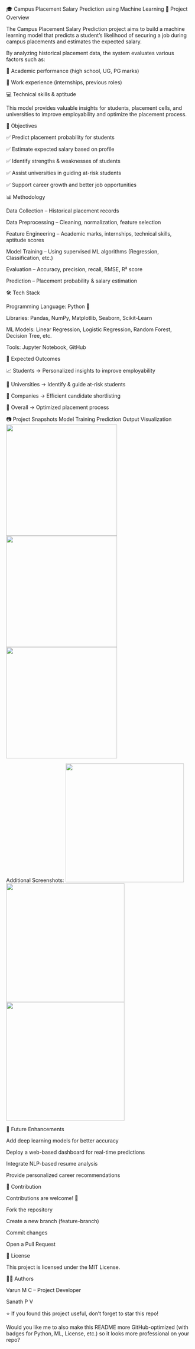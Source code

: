 🎓 Campus Placement Salary Prediction using Machine Learning
📌 Project Overview

The Campus Placement Salary Prediction project aims to build a machine learning model that predicts a student’s likelihood of securing a job during campus placements and estimates the expected salary.

By analyzing historical placement data, the system evaluates various factors such as:

📖 Academic performance (high school, UG, PG marks)

💼 Work experience (internships, previous roles)

💻 Technical skills & aptitude

This model provides valuable insights for students, placement cells, and universities to improve employability and optimize the placement process.

🎯 Objectives

✅ Predict placement probability for students

✅ Estimate expected salary based on profile

✅ Identify strengths & weaknesses of students

✅ Assist universities in guiding at-risk students

✅ Support career growth and better job opportunities

📊 Methodology

Data Collection – Historical placement records

Data Preprocessing – Cleaning, normalization, feature selection

Feature Engineering – Academic marks, internships, technical skills, aptitude scores

Model Training – Using supervised ML algorithms (Regression, Classification, etc.)

Evaluation – Accuracy, precision, recall, RMSE, R² score

Prediction – Placement probability & salary estimation

🛠️ Tech Stack

Programming Language: Python 🐍

Libraries: Pandas, NumPy, Matplotlib, Seaborn, Scikit-Learn

ML Models: Linear Regression, Logistic Regression, Random Forest, Decision Tree, etc.

Tools: Jupyter Notebook, GitHub

📌 Expected Outcomes

📈 Students → Personalized insights to improve employability

🏫 Universities → Identify & guide at-risk students

💼 Companies → Efficient candidate shortlisting

🎯 Overall → Optimized placement process

📷 Project Snapshots
Model Training	Prediction Output	Visualization
<img width="300" src="https://github.com/user-attachments/assets/3716984e-1dcc-4f4c-99d4-e9328cc5f61d" />	<img width="300" src="https://github.com/user-attachments/assets/c3953871-8e5e-430d-a8f4-b84b43fe7608" />	<img width="300" src="https://github.com/user-attachments/assets/9755de2b-1f44-4a7d-8ce9-327e8e9c1f0a" />

Additional Screenshots:
<img width="320" src="https://github.com/user-attachments/assets/890931a5-9a97-4a7b-affb-fdb6ac5ff447" />
<img width="320" src="https://github.com/user-attachments/assets/df7df6cb-4a32-4d51-915e-f02a18bc7633" />
<img width="320" src="https://github.com/user-attachments/assets/88ffcca7-0b3a-4365-b423-d54b05d4debb" />

🚀 Future Enhancements

Add deep learning models for better accuracy

Deploy a web-based dashboard for real-time predictions

Integrate NLP-based resume analysis

Provide personalized career recommendations

🤝 Contribution

Contributions are welcome! 🎉

Fork the repository

Create a new branch (feature-branch)

Commit changes

Open a Pull Request

📜 License

This project is licensed under the MIT License.

👨‍💻 Authors

Varun M C – Project Developer

Sanath P V

⭐ If you found this project useful, don’t forget to star this repo!

Would you like me to also make this README more GitHub-optimized (with badges for Python, ML, License, etc.) so it looks more professional on your repo?
